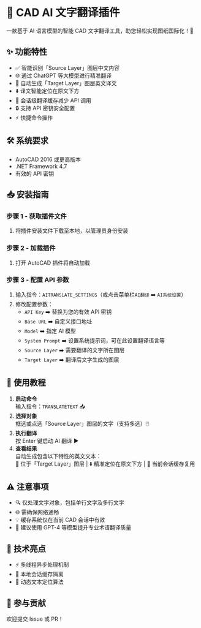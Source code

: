 # 🎨 CAD AI 文字翻译插件

一款基于 AI 语言模型的智能 CAD 文字翻译工具，助您轻松实现图纸国际化！🚀


## ✨ 功能特性
- ✅ 智能识别「Source Layer」图层中文内容
- 🌐 通过 ChatGPT 等大模型进行精准翻译
- 📍 自动生成「Target Layer」图层英文译文
- ⬇️ 译文智能定位在原文下方
- 💾 会话级翻译缓存减少 API 调用
- 🔒 支持 API 密钥安全配置
- ⚡ 快捷命令操作

## 🛠️ 系统要求
- AutoCAD 2016 或更高版本
- .NET Framework 4.7
- 有效的 API 密钥

## 📥 安装指南

### 步骤 1 - 获取插件文件
1. 将插件安装文件下载至本地，以管理员身份安装

### 步骤 2 - 加载插件
1. 打开 AutoCAD 插件将自动加载

### 步骤 3 - 配置 API 参数
1. 输入指令：`AITRANSLATE_SETTINGS`（或点击菜单栏`AI翻译` ➡️ `AI系统设置`）
2. 修改配置参数：
   - `API Key` ➡️ 替换为您的有效 API 密钥
   - `Base URL` ➡️ 自定义接口地址
   - `Model` ➡️ 指定 AI 模型
   - `System Prompt` ➡️ 设置系统提示词，可在此设置翻译语言等
   - `Source Layer` ➡️ 需要翻译的文字所在图层
   - `Target Layer` ➡️ 翻译后文字生成的图层

## 🚀 使用教程
1. **启动命令**  
   输入指令：`TRANSLATETEXT` 📥
2. **选择对象**  
   框选或点选「Source Layer」图层的文字（支持多选）🖱️
3. **执行翻译**  
   按 Enter 键启动 AI 翻译 ▶️
4. **查看结果**  
   自动生成包含以下特性的英文文本：  
   📄 位于「Target Layer」图层 | ⬇️ 精准定位在原文下方 | 💾 当前会话缓存复用

## ⚠️ 注意事项
- 🔍 仅处理文字对象，包括单行文字及多行文字
- 🌐 需确保网络通畅
- 💡 缓存系统仅在当前 CAD 会话中有效
- 📌 建议使用 GPT-4 等模型提升专业术语翻译质量

## 🌈 技术亮点
- ⚡ 多线程异步处理机制
- 🔐 本地会话缓存隔离
- 🎯 动态文本定位算法

## 🤝 参与贡献
欢迎提交 Issue 或 PR！